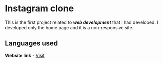 # Instagram clone
This is the first project related to **_web development_** that I had developed. I developed only the home page and it is a non-responsive site.

## Languages used



**Website link** - [Visit](http://niranchana01.github.instaclone.io/)
